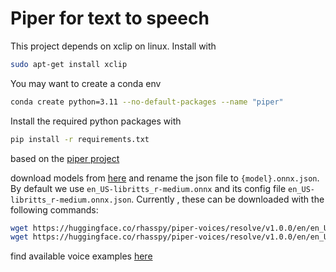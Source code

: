 # Piper for text to speech

This project depends on xclip on linux. Install with
```bash
sudo apt-get install xclip
```

You may want to create a conda env
```bash
conda create python=3.11 --no-default-packages --name "piper"
```

Install the required python packages with
```bash
pip install -r requirements.txt
```

based on the [piper project](https://github.com/rhasspy/piper)

download models from [here](https://github.com/rhasspy/piper/blob/master/VOICES.md) and rename the json file to `{model}.onnx.json`. By default we use `en_US-libritts_r-medium.onnx` and its config file `en_US-libritts_r-medium.onnx.json`. Currently , these can be downloaded with the following commands:
```bash
wget https://huggingface.co/rhasspy/piper-voices/resolve/v1.0.0/en/en_US/libritts_r/medium/en_US-libritts_r-medium.onnx
wget https://huggingface.co/rhasspy/piper-voices/resolve/v1.0.0/en/en_US/libritts_r/medium/en_US-libritts_r-medium.onnx.json -o en_US-libritts_r-medium.onnx.json
```

find available voice examples [here](https://rhasspy.github.io/piper-samples/)

